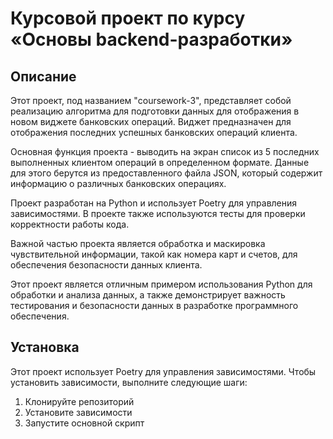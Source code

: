# Курсовой проект по курсу «Основы backend-разработки»

## Описание

Этот проект, под названием "coursework-3", представляет собой реализацию алгоритма для подготовки данных для отображения в новом виджете банковских операций. Виджет предназначен для отображения последних успешных банковских операций клиента.

Основная функция проекта - выводить на экран список из 5 последних выполненных клиентом операций в определенном формате. Данные для этого берутся из предоставленного файла JSON, который содержит информацию о различных банковских операциях.

Проект разработан на Python и использует Poetry для управления зависимостями. В проекте также используются тесты для проверки корректности работы кода.

Важной частью проекта является обработка и маскировка чувствительной информации, такой как номера карт и счетов, для обеспечения безопасности данных клиента.

Этот проект является отличным примером использования Python для обработки и анализа данных, а также демонстрирует важность тестирования и безопасности данных в разработке программного обеспечения.

## Установка

Этот проект использует Poetry для управления зависимостями. Чтобы установить зависимости, выполните следующие шаги:

1. Клонируйте репозиторий
2. Установите зависимости
3. Запустите основной скрипт
